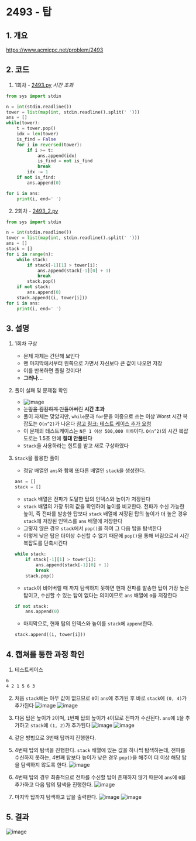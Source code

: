 # 2493 - 탑

## 1. 개요

https://www.acmicpc.net/problem/2493

## 2. 코드

1. 1회차 - [2493.py](https://github.com/KNU-Dynamic-Men/Study-Algorithm/blob/master/baekjoon/2493-탑/우섭/2493.py) *시간 초과* 
```python
from sys import stdin

n = int(stdin.readline())
tower = list(map(int, stdin.readline().split(' ')))
ans = []
while(tower):
    t = tower.pop()
    idx = len(tower)
    is_find = False
    for i in reversed(tower):
        if i >= t:
            ans.append(idx)
            is_find = not is_find
            break
        idx -= 1
    if not is_find:
        ans.append(0)

for i in ans:
    print(i, end=' ')
```

2. 2회차 - [2493_2.py](https://github.com/KNU-Dynamic-Men/Study-Algorithm/blob/master/baekjoon/2493-탑/우섭/2493_2.py)
```python
from sys import stdin

n = int(stdin.readline())
tower = list(map(int, stdin.readline().split(' ')))
ans = []
stack = []
for i in range(n):
    while stack:
        if stack[-1][1] > tower[i]:
            ans.append(stack[-1][0] + 1)
            break
        stack.pop()
    if not stack:
        ans.append(0)
    stack.append((i, tower[i]))
for i in ans:
    print(i, end=' ')
```

## 3. 설명

1. 1회차 구상

    - 문제 자체는 간단해 보인다
    - 맨 마지막에서부터 왼쪽으로 가면서 자신보다 큰 값이 나오면 저장
    - 이를 반복하면 풀릴 것이다!
    - **그러나...**

2. 풀이 실패 및 문제점 확인

    - ![image](https://user-images.githubusercontent.com/29600820/87773997-eb657f80-c85e-11ea-9b7f-10eecaac2980.png)
    - ~~눈앞을 캄캄하게 만들어버린~~ **시간 초과**
    - 풀이 자체는 맞았지만, ```while```문과 ```for```문을 이중으로 쓰는 이상 Worst 시간 복잡도는 ```O(n^2)```가 나온다 [참고 링크: 테스트 케이스 추가 요청](https://www.acmicpc.net/board/view/48073)
    - 이 문제의 테스트케이스는 ```N은 1 이상 500,000 이하```이다. ```O(n^2)```의 시간 복잡도로는 1.5초 안에 **절대 안풀린다**
    - ```Stack```을 사용하라는 힌트를 받고 새로 구상하였다

3. ```Stack```을 활용한 풀이

    - 정답 배열인 ```ans```와 함께 또다른 배열인 ```stack```을 생성한다.
    ```python
    ans = []
    stack = []
    ```
    - ```stack``` 배열은 전파가 도달한 탑의 인덱스와 높이가 저장된다
    - ```stack``` 배열의 가장 뒤의 값을 확인하여 높이를 비교한다. 전파가 수신 가능한 높이, 즉 전파를 발송한 탑보다 ```stack``` 배열에 저장된 탑의 높이가 더 높은 경우 ```stack```에 저장된 인덱스를 ```ans``` 배열에 저장한다
    - 그렇지 않은 경우 ```stack```에서 ```pop()```을 하여 그 다음 탑을 탐색한다
    - 이렇게 낮은 탑은 더이상 수신할 수 없기 때문에 ```pop()```을 통해 버림으로서 시간복잡도를 단축시킨다
    ```python
    while stack:
        if stack[-1][1] > tower[i]:
            ans.append(stack[-1][0] + 1)
            break
        stack.pop()
    ```
    - ```stack```이 비어버릴 때 까지 탐색하지 못하면 현재 전파를 발송한 탑이 가장 높은 탑이고, 수신할 수 있는 탑이 없다는 의미이므로 ```ans``` 배열에 ```0```을 저장한다
    ```python
    if not stack:
        ans.append(0)
    ```
    - 마지막으로, 현재 탑의 인덱스와 높이를 ```stack```에 ```append```한다.
    ```python
    stack.append((i, tower[i]))
    ```

## 4. 캡쳐를 통한 과정 확인

1. 테스트케이스
```cmd
6
4 2 1 5 6 3
```

2. 처음 ```stack```에는 아무 값이 없으므로 ```0```이 ```ans```에 추가된 후 바로 ```stack```에 ```(0, 4)```가 추가된다
![image](https://user-images.githubusercontent.com/29600820/87775553-40a29080-c861-11ea-950f-982b8bd40e51.png)
![image](https://user-images.githubusercontent.com/29600820/87775713-81020e80-c861-11ea-9634-3fef7840d7a0.png)

3. 다음 탑은 높이가 ```2```이며, ```1```번째 탑의 높이가 ```4```이므로 전파가 수신된다. ```ans```에 ```1```을 추가하고 ```stack```에 ```(1, 2)```가 추가된다
![image](https://user-images.githubusercontent.com/29600820/87775841-b9095180-c861-11ea-89ac-ba7a97752be2.png)
![image](https://user-images.githubusercontent.com/29600820/87775900-ce7e7b80-c861-11ea-8f67-41510c02916d.png)

4. 같은 방법으로 3번째 탑까지 진행한다.

5. 4번째 탑의 탐색을 진행한다. ```stack``` 배열에 있는 값을 하나씩 탐색하는데, 전파를 수신하지 못하는, 4번째 탑보다 높이가 낮은 경우 ```pop()```을 해주어 더 이상 해당 탑을 탐색하지 않도록 한다.
![image](https://user-images.githubusercontent.com/29600820/87776773-40a39000-c863-11ea-94fc-81c988e4ef62.png)

6. 4번째 탑의 경우 최종적으로 전파를 수신할 탑이 존재하지 않기 때문에 ```ans```에 ```0```을 추가하고 다음 탑의 탐색을 진행한다.
![image](https://user-images.githubusercontent.com/29600820/87776874-6fba0180-c863-11ea-9051-201eb3adc6c6.png)

7. 마지막 탑까지 탐색하고 답을 출력한다.
![image](https://user-images.githubusercontent.com/29600820/87776943-8eb89380-c863-11ea-9778-a140a1258b93.png)
![image](https://user-images.githubusercontent.com/29600820/87776970-9bd58280-c863-11ea-87a9-102ff2e4a5bf.png)

## 5. 결과

![image](https://user-images.githubusercontent.com/29600820/87774221-3b444680-c85f-11ea-969e-036a47292e40.png)
